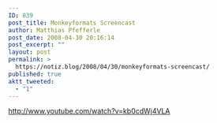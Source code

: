 ```yaml
---
ID: 839
post_title: Monkeyformats Screencast
author: Matthias Pfefferle
post_date: 2008-04-30 20:16:14
post_excerpt: ""
layout: post
permalink: >
  https://notiz.blog/2008/04/30/monkeyformats-screencast/
published: true
aktt_tweeted:
  - "1"
---
```

http://www.youtube.com/watch?v=kb0cdWj4VLA